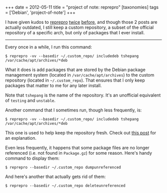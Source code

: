 +++
date = 2012-05-11
title = "project of note: reprepro"
[taxonomies]
tags = ['Debian', 'project-of-note']
+++

I have given kudos to [reprepro][] [twice][] [before], and though those
2 posts are actually outdated, I still keep a custom repository, a
subset of the official repository of a specific arch, but only of
packages that I ever install.

---

Every once in a while, I run this command:

    $ reprepro -vv --basedir ~/.custom_repo/ includedeb tshepang
    /var/cache/apt/archives/*deb

What it does is add packages that are stored by the Debian package
management system (located in `/var/cache/apt/archives`) to the custom
repository (located in `~/.custom_repo`). That ensures that I only keep
packages that matter to me for any later install.

Note that `tshepang` is the name of the repository. It's an unofficial
equivalent of `testing` and `unstable`.

Another command that I sometimes run, though less frequently, is:

    $ reprepro -vv --basedir ~/.custom_repo/ includedeb tshepang
    /var/cache/apt/archives/*deb

This one is used to help keep the repository fresh. Check out [this
post] for an explanation.

Even less frequently, it happens that some package files are no longer
referenced (i.e. not found in `Package.gz`) for some reason. Here's
handy command to display them:

    $ reprepro --basedir ~/.custom_repo dumpunreferenced

And here's another that actually gets rid of them:

    $ reprepro --basedir ~/.custom_repo deleteunreferenced

  [reprepro]: http://mirrorer.alioth.debian.org/
  [twice]: http://tshepang.net/reprepro-saved-my-live
  [before]: http://tshepang.net/what-i-do-after-debian-installation
  [this post]: http://tshepang.net/removing-obsolete-packages-from-a-local-debian-repository
